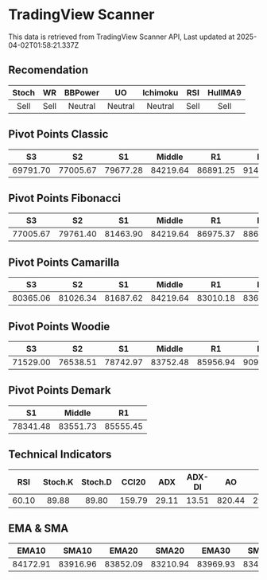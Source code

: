 # TradingView Scanner
This data is retrieved from TradingView Scanner API, Last updated at 2025-04-02T01:58:21.337Z

## Recomendation
| Stoch | WR | BBPower | UO | Ichimoku | RSI | HullMA9 |
| :---: | :---: | :---: | :---: | :---: | :---: | :---: |
| Sell | Sell | Neutral | Neutral | Neutral | Sell | Sell |

## Pivot Points Classic
| S3 | S2 | S1 | Middle | R1 | R2 | R3 |
| :---: | :---: | :---: | :---: | :---: | :---: | :---: |
| 69791.70 | 77005.67 | 79677.28 | 84219.64 | 86891.25 | 91433.61 | 98647.58 |

## Pivot Points Fibonacci
| S3 | S2 | S1 | Middle | R1 | R2 | R3 |
| :---: | :---: | :---: | :---: | :---: | :---: | :---: |
| 77005.67 | 79761.40 | 81463.90 | 84219.64 | 86975.37 | 88677.87 | 91433.61 |

## Pivot Points Camarilla
| S3 | S2 | S1 | Middle | R1 | R2 | R3 |
| :---: | :---: | :---: | :---: | :---: | :---: | :---: |
| 80365.06 | 81026.34 | 81687.62 | 84219.64 | 83010.18 | 83671.46 | 84332.74 |

## Pivot Points Woodie
| S3 | S2 | S1 | Middle | R1 | R2 | R3 |
| :---: | :---: | :---: | :---: | :---: | :---: | :---: |
| 71529.00 | 76538.51 | 78742.97 | 83752.48 | 85956.94 | 90966.45 | 93170.91 |

## Pivot Points Demark
| S1 | Middle | R1 |
| :---: | :---: | :---: |
| 78341.48 | 83551.73 | 85555.45 |

## Technical Indicators
| RSI | Stoch.K | Stoch.D | CCI20 | ADX | ADX-DI | AO | Mom | MACD | MACD | W.R | HullMA9 |
| :---: | :---: | :---: | :---: | :---: | :---: | :---: | :---: | :---: | :---: | :---: | :---: |
| 60.10 | 89.88 | 89.80 | 159.79 | 29.11 | 13.51 | 820.44 | 2922.59 | 128.63 | -309.00 | -9.18 | 85672.04 |

## EMA & SMA
| EMA10 | SMA10 | EMA20 | SMA20 | EMA30 | SMA30 | EMA50 | SMA50 | EMA100 | SMA100 | EMA200 | SMA200 |
| :---: | :---: | :---: | :---: | :---: | :---: | :---: | :---: | :---: | :---: | :---: | :---: |
| 84172.91 | 83916.96 | 83852.09 | 83210.94 | 83969.93 | 83400.11 | 84266.29 | 84937.73 | 84698.62 | 84671.32 | 86180.40 | 84899.58 |